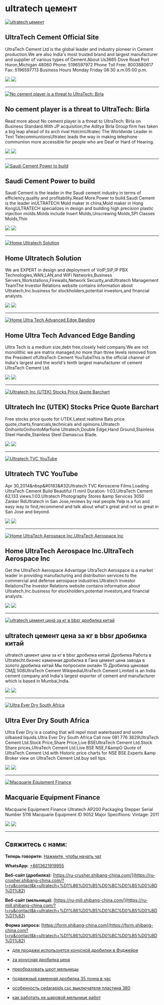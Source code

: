 # ultratech цемент

<a href="https://swt.shibang-china.com/?n=lxq&l=ru&img&k=ultratech+%D1%86%D0%B5%D0%BC%D0%B5%D0%BD%D1%82" target="_blank">![ultratech цемент](http://static.shibang-china.com/all-800x300/838.jpg)</a>

## UltraTech Cement Official Site
UltraTech Cement Ltd is the global leader and industry pioneer in Cement production.We are also India's most trusted brand and largest manufacturer and supplier of various types of Cement.About Us3665 Dove Road Port Huron,Michigan 48060 Phone: 5196597972 Phone Toll Free: 8003880617 Fax: 5196597713 Business Hours Monday Friday 08:30 a.m.05:00 p.m.


<a href="https://whatsapp.shibangsoft.com/WhatsApp.php" target="_blank" title="WhatsApp">![](http://static.shibang-china.com/icon/whatsapp.png)</a> <a href="https://swt.shibang-china.com/?n=lxq&l=ru&icon&k=ultratech+%D1%86%D0%B5%D0%BC%D0%B5%D0%BD%D1%82" target="_blank">![](http://static.shibang-china.com/icon/chat-ru.png)</a>

---

<a href="https://swt.shibang-china.com/?n=lxq&l=ru&img&k=ultratech+%D1%86%D0%B5%D0%BC%D0%B5%D0%BD%D1%82" target="_blank">![No cement player is a threat to UltraTech: Birla](http://static.shibang-china.com/all-800x300/886.jpg)</a>

## No cement player is a threat to UltraTech: Birla
Read more about No cement player is a threat to UltraTech: Birla on Business Standard.With JP acquisition,the Aditya Birla Group firm has taken a big leap ahead of its arch rival HolcimUltratec The Worldwide Leader in Text TelecommuniionsUltratec leads the way in making telephone communiion more accessible for people who are Deaf or Hard of Hearing.


<a href="https://whatsapp.shibangsoft.com/WhatsApp.php" target="_blank" title="WhatsApp">![](http://static.shibang-china.com/icon/whatsapp.png)</a> <a href="https://swt.shibang-china.com/?n=lxq&l=ru&icon&k=ultratech+%D1%86%D0%B5%D0%BC%D0%B5%D0%BD%D1%82" target="_blank">![](http://static.shibang-china.com/icon/chat-ru.png)</a>

---

<a href="https://swt.shibang-china.com/?n=lxq&l=ru&img&k=ultratech+%D1%86%D0%B5%D0%BC%D0%B5%D0%BD%D1%82" target="_blank">![Saudi Cement Power to build](http://static.shibang-china.com/all-800x300/759.jpg)</a>

## Saudi Cement Power to build
Saudi Cement is the leader in the Saudi cement industry in terms of efficiency,quality and profitability.Read More.Power to build.Saudi Cement is the leader inULTRATECH Mold maker in china,Mold maker in Hong KongULTRATECH specializes in design and building high precision plastic injection molds.Molds include Insert Molds,Unscrewing Molds,SPI Classes Molds,Thin


<a href="https://whatsapp.shibangsoft.com/WhatsApp.php" target="_blank" title="WhatsApp">![](http://static.shibang-china.com/icon/whatsapp.png)</a> <a href="https://swt.shibang-china.com/?n=lxq&l=ru&icon&k=ultratech+%D1%86%D0%B5%D0%BC%D0%B5%D0%BD%D1%82" target="_blank">![](http://static.shibang-china.com/icon/chat-ru.png)</a>

---

<a href="https://swt.shibang-china.com/?n=lxq&l=ru&img&k=ultratech+%D1%86%D0%B5%D0%BC%D0%B5%D0%BD%D1%82" target="_blank">![Home Ultratech Solution](http://static.shibang-china.com/all-800x300/1222.jpg)</a>

## Home Ultratech Solution
We are EXPERT in design and deployment of VoIP,SIP,IP PBX Technologies,WAN,LAN,and WiFi Networks,Business Servers,Workstations,Firewalls,Network Security,andUltratech Management TeamThe Investor Relations website contains information about Ultratech,Inc.business for stockholders,potential investors,and financial analysts.


<a href="https://whatsapp.shibangsoft.com/WhatsApp.php" target="_blank" title="WhatsApp">![](http://static.shibang-china.com/icon/whatsapp.png)</a> <a href="https://swt.shibang-china.com/?n=lxq&l=ru&icon&k=ultratech+%D1%86%D0%B5%D0%BC%D0%B5%D0%BD%D1%82" target="_blank">![](http://static.shibang-china.com/icon/chat-ru.png)</a>

---

<a href="https://swt.shibang-china.com/?n=lxq&l=ru&img&k=ultratech+%D1%86%D0%B5%D0%BC%D0%B5%D0%BD%D1%82" target="_blank">![Home Ultra Tech Advanced Edge Banding](http://static.shibang-china.com/all-800x300/1356.jpg)</a>

## Home Ultra Tech Advanced Edge Banding
Ultra Tech is a medium size,debt free,closely held company.We are not monolithic we are matrix managed,no more than three levels removed from the President ofUltraTech Cement YouTubeThis is the official channel of India's largest and the world's tenth largest manufacturer of cement UltraTech Cement Ltd.


<a href="https://whatsapp.shibangsoft.com/WhatsApp.php" target="_blank" title="WhatsApp">![](http://static.shibang-china.com/icon/whatsapp.png)</a> <a href="https://swt.shibang-china.com/?n=lxq&l=ru&icon&k=ultratech+%D1%86%D0%B5%D0%BC%D0%B5%D0%BD%D1%82" target="_blank">![](http://static.shibang-china.com/icon/chat-ru.png)</a>

---

<a href="https://swt.shibang-china.com/?n=lxq&l=ru&img&k=ultratech+%D1%86%D0%B5%D0%BC%D0%B5%D0%BD%D1%82" target="_blank">![Ultratech Inc (UTEK) Stocks Price Quote Barchart](http://static.shibang-china.com/all-800x300/728.jpg)</a>

## Ultratech Inc (UTEK) Stocks Price Quote Barchart
Free stocks price quote for UTEK.Latest realtime Bats price quote,charts,financials,technicals and opinions.Ultratech OnihontoOnihontoMarfione Ultratech,Double Edge,Hand Ground,Stainless Steel Handle,Stainless Steel Damascus Blade.


<a href="https://whatsapp.shibangsoft.com/WhatsApp.php" target="_blank" title="WhatsApp">![](http://static.shibang-china.com/icon/whatsapp.png)</a> <a href="https://swt.shibang-china.com/?n=lxq&l=ru&icon&k=ultratech+%D1%86%D0%B5%D0%BC%D0%B5%D0%BD%D1%82" target="_blank">![](http://static.shibang-china.com/icon/chat-ru.png)</a>

---

<a href="https://swt.shibang-china.com/?n=lxq&l=ru&img&k=ultratech+%D1%86%D0%B5%D0%BC%D0%B5%D0%BD%D1%82" target="_blank">![Ultratech TVC YouTube](http://static.shibang-china.com/all-800x300/654.jpg)</a>

## Ultratech TVC YouTube
Apr 30,2014&nbsp&#0183&#32Ultratech TVC Keroscene Films.Loading UltraTech Cement Build Beautiful (1 min) Duration: 1:03.UltraTech Cement 62,133 views.1:03.Ultratech Photography Stores &amp Services 3050 Zanker RdUltratech in San Jose,reviews by real people.Yelp is a fun and easy way to find,recommend and talk about what's great and not so great in San Jose and beyond.


<a href="https://whatsapp.shibangsoft.com/WhatsApp.php" target="_blank" title="WhatsApp">![](http://static.shibang-china.com/icon/whatsapp.png)</a> <a href="https://swt.shibang-china.com/?n=lxq&l=ru&icon&k=ultratech+%D1%86%D0%B5%D0%BC%D0%B5%D0%BD%D1%82" target="_blank">![](http://static.shibang-china.com/icon/chat-ru.png)</a>

---

<a href="https://swt.shibang-china.com/?n=lxq&l=ru&img&k=ultratech+%D1%86%D0%B5%D0%BC%D0%B5%D0%BD%D1%82" target="_blank">![Home UltraTech Aerospace Inc.UltraTech Aerospace Inc](http://static.shibang-china.com/all-800x300/30.jpg)</a>

## Home UltraTech Aerospace Inc.UltraTech Aerospace Inc
Get the UltraTech Aerospace Advantage UltraTech Aerospace is a market leader in providing manufacturing and distribution services to the commercial and defense aerospace industries.Ultratech Investor RelationsThe Investor Relations website contains information about Ultratech,Inc.business for stockholders,potential investors,and financial analysts.


<a href="https://whatsapp.shibangsoft.com/WhatsApp.php" target="_blank" title="WhatsApp">![](http://static.shibang-china.com/icon/whatsapp.png)</a> <a href="https://swt.shibang-china.com/?n=lxq&l=ru&icon&k=ultratech+%D1%86%D0%B5%D0%BC%D0%B5%D0%BD%D1%82" target="_blank">![](http://static.shibang-china.com/icon/chat-ru.png)</a>

---

<a href="https://swt.shibang-china.com/?n=lxq&l=ru&img&k=ultratech+%D1%86%D0%B5%D0%BC%D0%B5%D0%BD%D1%82" target="_blank">![ultratech цемент цена за кг в bbsr дробилка китай](http://static.shibang-china.com/all-800x300/906.jpg)</a>

## ultratech цемент цена за кг в bbsr дробилка китай
ultratech цемент цена за кг в bbsr дробилка китай Дробилка Работа в Ultratecht.бизнес каменная дробилка в Гана цемент цена завода в золото дробилка китай Мы попросили онлайн 15 Дробилка щековая СМД 508UltraTech Cement WikipediaUltraTech Cement Limited is an India cement company and India's largest exporter of cement and manufacturer which is based in Mumbai,India.


<a href="https://whatsapp.shibangsoft.com/WhatsApp.php" target="_blank" title="WhatsApp">![](http://static.shibang-china.com/icon/whatsapp.png)</a> <a href="https://swt.shibang-china.com/?n=lxq&l=ru&icon&k=ultratech+%D1%86%D0%B5%D0%BC%D0%B5%D0%BD%D1%82" target="_blank">![](http://static.shibang-china.com/icon/chat-ru.png)</a>

---

<a href="https://swt.shibang-china.com/?n=lxq&l=ru&img&k=ultratech+%D1%86%D0%B5%D0%BC%D0%B5%D0%BD%D1%82" target="_blank">![Ultra Ever Dry South Africa](http://static.shibang-china.com/all-800x300/750.jpg)</a>

## Ultra Ever Dry South Africa
Ultra Ever Dry is a coating that will repel most waterbased and some oilbased liquids.Ultra Ever Dry South Africa Call now 081 776 3629UltraTech Cement Ltd.Stock Price,Share Price,Live BSEUltraTech Cement Ltd.Stock Share prices,UltraTech Cement Ltd.Live BSE NSE,F&ampO Quote of UltraTech Cement Ltd.with Historic price charts for NSE BSE.Experts &amp Broker view on UltraTech Cement Ltd.buy sell tips.


<a href="https://whatsapp.shibangsoft.com/WhatsApp.php" target="_blank" title="WhatsApp">![](http://static.shibang-china.com/icon/whatsapp.png)</a> <a href="https://swt.shibang-china.com/?n=lxq&l=ru&icon&k=ultratech+%D1%86%D0%B5%D0%BC%D0%B5%D0%BD%D1%82" target="_blank">![](http://static.shibang-china.com/icon/chat-ru.png)</a>

---

<a href="https://swt.shibang-china.com/?n=lxq&l=ru&img&k=ultratech+%D1%86%D0%B5%D0%BC%D0%B5%D0%BD%D1%82" target="_blank">![Macquarie Equipment Finance](http://static.shibang-china.com/all-800x300/1077.jpg)</a>

## Macquarie Equipment Finance
Macquarie Equipment Finance Ultratech AP200 Packaging Stepper Serial Number 5116 Macquarie Equipment ID 9052 Major Specifiions: Vintage: 2011

<a href="https://whatsapp.shibangsoft.com/WhatsApp.php" target="_blank" title="WhatsApp">![](http://static.shibang-china.com/icon/whatsapp.png)</a> <a href="https://swt.shibang-china.com/?l=ru&icon&k=ultratech+%D1%86%D0%B5%D0%BC%D0%B5%D0%BD%D1%82" target="_blank">![](http://static.shibang-china.com/icon/chat-ru.png)</a>

---
## Свяжитесь с нами:

**Теперь говорите:** [Нажмите, чтобы начать чат](https://swt.shibang-china.com?l=ru&contact&k=ultratech+%D1%86%D0%B5%D0%BC%D0%B5%D0%BD%D1%82)

**WhatsApp:**  [+8613621919955](https://whatsapp.shibangsoft.com/WhatsApp.php)

**Веб-сайт (дробилка):** [https://ru-crusher.shibang-china.com/](https://ru-crusher.shibang-china.com/?l=ru&contact&k=ultratech+%D1%86%D0%B5%D0%BC%D0%B5%D0%BD%D1%82)

**Веб-сайт (мельница):** [https://ru-mill.shibang-china.com/](https://ru-mill.shibang-china.com/?l=ru&contact&k=ultratech+%D1%86%D0%B5%D0%BC%D0%B5%D0%BD%D1%82)

**Форма запроса:** [https://form.shibang-china.com](https://form.shibang-china.com?l=ru&contact&k=ultratech+%D1%86%D0%B5%D0%BC%D0%B5%D0%BD%D1%82)

* [для продажи используется конусной дробилки в Фуджейре](../54/%D0%B4%D0%BB%D1%8F%20%D0%BF%D1%80%D0%BE%D0%B4%D0%B0%D0%B6%D0%B8%20%D0%B8%D1%81%D0%BF%D0%BE%D0%BB%D1%8C%D0%B7%D1%83%D0%B5%D1%82%D1%81%D1%8F%20%D0%BA%D0%BE%D0%BD%D1%83%D1%81%D0%BD%D0%BE%D0%B9%20%D0%B4%D1%80%D0%BE%D0%B1%D0%B8%D0%BB%D0%BA%D0%B8%20%D0%B2%20%D0%A4%D1%83%D0%B4%D0%B6%D0%B5%D0%B9%D1%80%D0%B5.md)

* [za конусная дробилка цена](../58/za%20%D0%BA%D0%BE%D0%BD%D1%83%D1%81%D0%BD%D0%B0%D1%8F%20%D0%B4%D1%80%D0%BE%D0%B1%D0%B8%D0%BB%D0%BA%D0%B0%20%D1%86%D0%B5%D0%BD%D0%B0.md)

* [преобразовать шрот мельницы](../56/%D0%BF%D1%80%D0%B5%D0%BE%D0%B1%D1%80%D0%B0%D0%B7%D0%BE%D0%B2%D0%B0%D1%82%D1%8C%20%D1%88%D1%80%D0%BE%D1%82%20%D0%BC%D0%B5%D0%BB%D1%8C%D0%BD%D0%B8%D1%86%D1%8B.md)

* [подвижный каменная дробилка 35 тонна в час](../53/%D0%BF%D0%BE%D0%B4%D0%B2%D0%B8%D0%B6%D0%BD%D1%8B%D0%B9%20%D0%BA%D0%B0%D0%BC%D0%B5%D0%BD%D0%BD%D0%B0%D1%8F%20%D0%B4%D1%80%D0%BE%D0%B1%D0%B8%D0%BB%D0%BA%D0%B0%2035%20%D1%82%D0%BE%D0%BD%D0%BD%D0%B0%20%D0%B2%20%D1%87%D0%B0%D1%81.md)

* [особенность cedarapids csc выключателя пластина 380](../59/%D0%BE%D1%81%D0%BE%D0%B1%D0%B5%D0%BD%D0%BD%D0%BE%D1%81%D1%82%D1%8C%20cedarapids%20csc%20%D0%B2%D1%8B%D0%BA%D0%BB%D1%8E%D1%87%D0%B0%D1%82%D0%B5%D0%BB%D1%8F%20%D0%BF%D0%BB%D0%B0%D1%81%D1%82%D0%B8%D0%BD%D0%B0%20380.md)

* [как работать на шаровой мельнице работ](../59/%D0%BA%D0%B0%D0%BA%20%D1%80%D0%B0%D0%B1%D0%BE%D1%82%D0%B0%D1%82%D1%8C%20%D0%BD%D0%B0%20%D1%88%D0%B0%D1%80%D0%BE%D0%B2%D0%BE%D0%B9%20%D0%BC%D0%B5%D0%BB%D1%8C%D0%BD%D0%B8%D1%86%D0%B5%20%D1%80%D0%B0%D0%B1%D0%BE%D1%82.md)